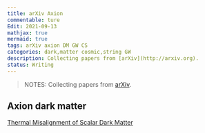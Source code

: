 ```yaml
---
title: arXiv Axion
commentable: ture
Edit: 2021-09-13
mathjax: true
mermaid: true
tags: arXiv axion DM GW CS
categories: dark,matter cosmic,string GW
description: Collecting papers from [arXiv](http://arxiv.org).
status: Writing
---
```

>NOTES: Collecting papers from [arXiv](http://arxiv.org).

## Axion dark matter
[Thermal Misalignment of Scalar Dark Matter](https://arxiv.org/pdf/2109.04476.pdf)
